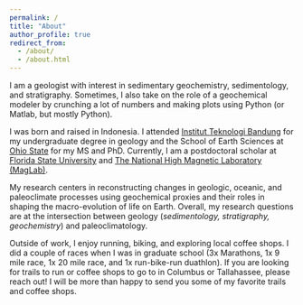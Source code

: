 ```yaml
---
permalink: /
title: "About"
author_profile: true
redirect_from: 
  - /about/
  - /about.html
---
```


I am a geologist with interest in sedimentary geochemistry, sedimentology, and stratigraphy. Sometimes, I also take on the role of a geochemical modeler by crunching a lot of numbers and making plots using Python (or Matlab, but mostly Python).

I was born and raised in Indonesia. I attended [Institut Teknologi Bandung](https://geology.fitb.itb.ac.id/) for my undergraduate degree in geology and the School of Earth Sciences at [Ohio State](https://earthsciences.osu.edu/) for my MS and PhD. Currently, I am a postdoctoral scholar at [Florida State University](https://www.eoas.fsu.edu/) and [The National High Magnetic Laboratory (MagLab)](https://nationalmaglab.org/staff/?name=YosephAdiatma).

My research centers in reconstructing changes in geologic, oceanic, and paleoclimate processes using geochemical proxies and their roles in shaping the macro-evolution of life on Earth. Overall, my research questions are at the intersection between geology (*sedimentology, stratigraphy, geochemistry*) and paleoclimatology.

Outside of work, I enjoy running, biking, and exploring local coffee shops. I did a couple of races when I was in graduate school (3x Marathons, 1x 9 mile race, 1x 20 mile race, and 1x run-bike-run duathlon). If you are looking for trails to run or coffee shops to go to in Columbus or Tallahassee, please reach out! I will be more than happy to send you some of my favorite trails and coffee shops.